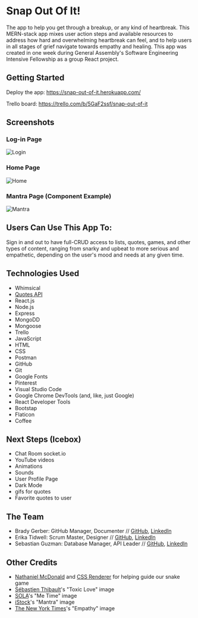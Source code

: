# Snap Out Of It!

The app to help you get through a breakup, or any kind of heartbreak. This MERN-stack app mixes user action steps and available resources to address how hard and overwhelming heartbreak can feel, and to help users in all stages of grief navigate towards empathy and healing. This app was created in one week during General Assembly's Software Engineering Intensive Fellowship as a group React project.

## Getting Started

Deploy the app: https://snap-out-of-it.herokuapp.com/

Trello board: https://trello.com/b/5GaF2ssf/snap-out-of-it

## Screenshots

### Log-in Page

![Login](https://i.imgur.com/zyLsaFU.png)

### Home Page

![Home](https://i.imgur.com/nLJuHVr.png)

### Mantra Page (Component Example)

![Mantra](https://i.imgur.com/g6YkWNT.png)

## Users Can Use This App To:

Sign in and out to have full-CRUD access to lists, quotes, games, and other types of content, ranging from snarky and upbeat to more serious and empathetic, depending on the user's mood and needs at any given time.

## Technologies Used

- Whimsical
- [Quotes API](https://gist.githubusercontent.com/camperbot/5a022b72e96c4c9585c32bf6a75f62d9/raw/e3c6895ce42069f0ee7e991229064f167fe8ccdc/quotes.json)
- React.js
- Node.js
- Express
- MongoDD
- Mongoose
- Trello
- JavaScript
- HTML
- CSS
- Postman
- GitHub
- Git
- Google Fonts
- Pinterest
- Visual Studio Code
- Google Chrome DevTools (and, like, just Google)
- React Developer Tools
- Bootstap
- Flaticon
- Coffee

## Next Steps (Icebox)

- Chat Room socket.io
- YouTube videos
- Animations
- Sounds
- User Profile Page
- Dark Mode
- gifs for quotes
- Favorite quotes to user

## The Team

- Brady Gerber: GitHub Manager, Documenter // [GitHub](https://github.com/bg-write), [LinkedIn](https://www.linkedin.com/in/brady-gerber/)
- Erika Tidwell: Scrum Master, Designer // [GitHub](https://github.com/erikacolette29), [LinkedIn](https://www.linkedin.com/in/erikatidwell/)
- Sebastian Guzman: Database Manager, API Leader // [GitHub](https://github.com/Sebastians9517), [LinkedIn](https://www.linkedin.com/in/sebastians9517/)

## Other Credits

- [Nathaniel McDonald](http://www.nnmcdonald-portfolio.com/react/react-snake/) and [CSS Renderer](https://codepen.io/sebastians9517/pen/NWRmope?editors=1111) for helping guide our snake game
- [Sébastien Thibault](https://www.behance.net/gallery/53056121/Toxic-Love)'s "Toxic Love" image
- [SOLA](https://solasweet.com/5-tips-on-how-to-practice-self-love/)'s "Me Time" image
- [iStock](https://www.istockphoto.com/vector/set-of-meditating-yogi-men-characters-in-the-lotus-position-vector-illustration-in-gm1214418470-353315246)'s "Mantra" image
- [The New York Times](https://www.nytimes.com/guides/year-of-living-better/how-to-be-more-empathetic)'s "Empathy" image
